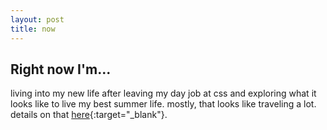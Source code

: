 ```yaml
---
layout: post
title: now
---
```


## Right now I'm...

living into my new life after leaving my day job at css and exploring what it looks like to live my best summer life. mostly, that looks like traveling a lot. details on that [here](https://lawrencebarrinerii.com/travel-summer2021/){:target="_blank"}.
